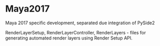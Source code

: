 # Maya2017
Maya 2017 specific development, separated due integration of PySide2


RenderLayerSetup, RenderLayerController, RenderLayers - files for generating automated render layers using Render Setup API.
